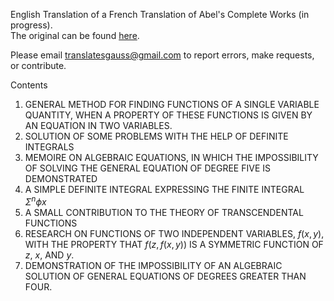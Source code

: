 English Translation of a French Translation of Abel's Complete Works (in progress).  
The original can be found <a href="https://archive.org/details/117742591">here</a>.

Please email translatesgauss@gmail.com to report errors, make requests, or contribute. 

Contents

1. GENERAL METHOD FOR FINDING FUNCTIONS OF A SINGLE VARIABLE
QUANTITY, WHEN A PROPERTY OF THESE FUNCTIONS IS GIVEN BY AN
EQUATION IN TWO VARIABLES.
2. SOLUTION OF SOME PROBLEMS WITH THE HELP OF DEFINITE INTEGRALS
3. MEMOIRE ON ALGEBRAIC EQUATIONS, IN WHICH THE IMPOSSIBILITY OF
SOLVING THE GENERAL EQUATION OF DEGREE FIVE IS DEMONSTRATED
4. A SIMPLE DEFINITE INTEGRAL EXPRESSING THE FINITE INTEGRAL $\Sigma^n{\phi}x$
5. A SMALL CONTRIBUTION TO THE THEORY OF TRANSCENDENTAL FUNCTIONS
6. RESEARCH ON FUNCTIONS OF TWO INDEPENDENT VARIABLES, $f(x, y)$, WITH
THE PROPERTY THAT $f(z, f(x, y))$ IS A SYMMETRIC FUNCTION OF $z$, $x$, AND $y$.
7. DEMONSTRATION OF THE IMPOSSIBILITY OF AN ALGEBRAIC SOLUTION OF
GENERAL EQUATIONS OF DEGREES GREATER THAN FOUR.
 
